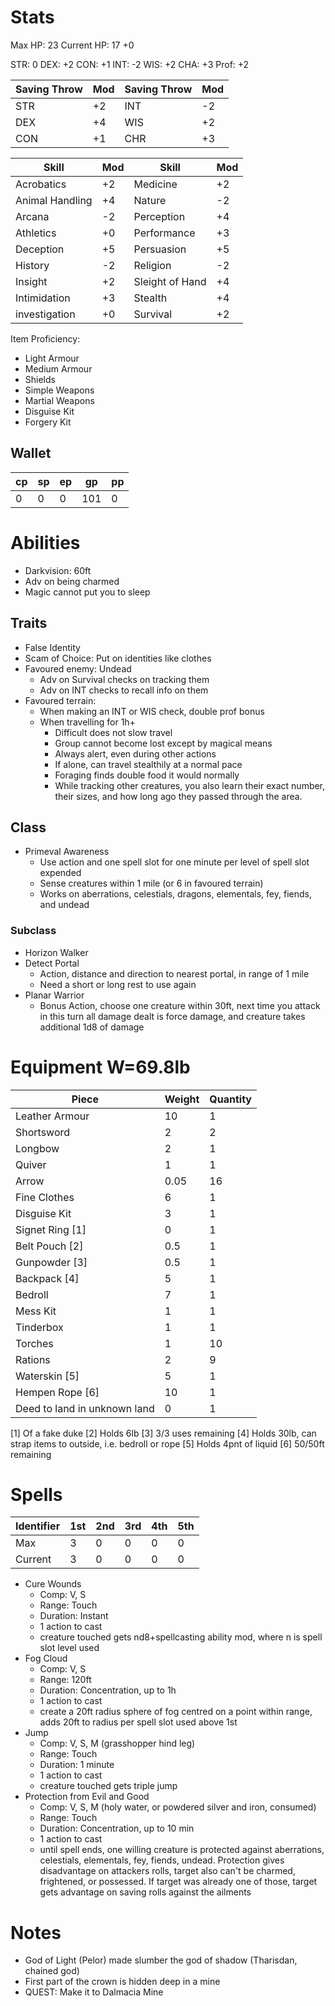 # Stats
Max HP: 23
Current HP: 17 +0

STR: 0
DEX: +2
CON: +1
INT: -2
WIS: +2
CHA: +3
Prof: +2

Saving Throw|Mod|Saving Throw|Mod
---|---|---|---
STR|+2|INT|-2
DEX|+4|WIS|+2
CON|+1|CHR|+3

Skill|Mod|Skill|Mod
---|---|---|---
Acrobatics|+2|Medicine|+2
Animal Handling|+4|Nature|-2
Arcana|-2|Perception|+4
Athletics|+0|Performance|+3
Deception|+5|Persuasion|+5
History|-2|Religion|-2
Insight|+2|Sleight of Hand|+4
Intimidation|+3|Stealth|+4
investigation|+0|Survival|+2
Item Proficiency:
- Light Armour
- Medium Armour
- Shields
- Simple Weapons
- Martial Weapons
- Disguise Kit
- Forgery Kit

## Wallet
cp|sp|ep|gp|pp
---|---|---|---|---
0|0|0|101|0

# Abilities
- Darkvision: 60ft
- Adv on being charmed
- Magic cannot put you to sleep

## Traits
- False Identity
- Scam of Choice: Put on identities like clothes
- Favoured enemy: Undead
	- Adv on Survival checks on tracking them
	- Adv on INT checks to recall info on them
- Favoured terrain: 
	- When making an INT or WIS check, double prof bonus
	- When travelling for 1h+
		- Difficult does not slow travel
		- Group cannot become lost except by magical means
		- Always alert, even during other actions
		- If alone, can travel stealthily at a normal pace
		- Foraging finds double food it would normally
		- While tracking other creatures, you also learn their exact number, their sizes, and how long ago they passed through the area.

## Class
- Primeval Awareness
	- Use action and one spell slot for one minute per level of spell slot expended
	- Sense creatures within 1 mile (or 6 in favoured terrain)
	- Works on aberrations, celestials, dragons, elementals, fey, fiends, and undead

### Subclass
- Horizon Walker
- Detect Portal
	- Action, distance and direction to nearest portal, in range of 1 mile
	- Need a short or long rest to use again
- Planar Warrior
	- Bonus Action, choose one creature within 30ft, next time you attack in this turn all damage dealt is force damage, and creature takes additional 1d8 of damage

# Equipment W=69.8lb
Piece|Weight|Quantity
---|---|---
Leather Armour|10|1
Shortsword|2|2
Longbow|2|1
Quiver|1|1
Arrow|0.05|16
Fine Clothes|6|1
Disguise Kit|3|1
Signet Ring [1]|0|1
Belt Pouch [2]|0.5|1
Gunpowder [3]|0.5|1
Backpack [4]|5|1
Bedroll|7|1
Mess Kit|1|1
Tinderbox|1|1
Torches|1|10
Rations|2|9
Waterskin [5]|5|1
Hempen Rope [6]|10|1
Deed to land in unknown land|0|1

[1] Of a fake duke
[2] Holds 6lb
[3] 3/3 uses remaining
[4] Holds 30lb, can strap items to outside, i.e. bedroll or rope
[5] Holds 4pnt of liquid
[6] 50/50ft remaining

# Spells
Identifier|1st|2nd|3rd|4th|5th
---|---|---|---|---|---
Max|3|0|0|0|0
Current|3|0|0|0|0

- Cure Wounds
	- Comp: V, S
	- Range: Touch
	- Duration: Instant
	- 1 action to cast
	- creature touched gets nd8+spellcasting ability mod, where n is spell slot level used
- Fog Cloud
	- Comp: V, S
	- Range: 120ft
	- Duration: Concentration, up to 1h
	- 1 action to cast
	- create a 20ft radius sphere of fog centred on a point within range, adds 20ft to radius per spell slot used above 1st
- Jump
	- Comp: V, S, M (grasshopper hind leg)
	- Range: Touch
	- Duration: 1 minute
	- 1 action to cast
	- creature touched gets triple jump 
- Protection from Evil and Good
	- Comp: V, S, M (holy water, or powdered silver and iron, consumed)
	- Range: Touch
	- Duration: Concentration, up to 10 min
	- 1 action to cast
	- until spell ends, one willing creature is protected against aberrations, celestials, elementals, fey, fiends, undead. Protection gives disadvantage on attackers rolls, target also can't be charmed, frightened, or possessed. If target was already one of those, target gets advantage on saving rolls against the ailments

# Notes
- God of Light (Pelor) made slumber the god of shadow (Tharisdan, chained god)
- First part of the crown is hidden deep in a mine
- QUEST: Make it to Dalmacia Mine
